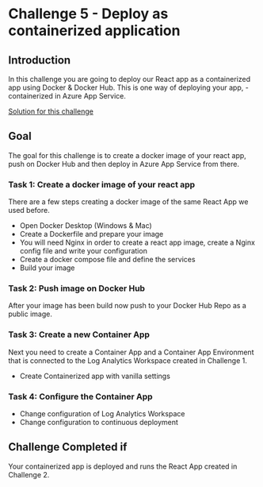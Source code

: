 # Challenge 5 - Deploy as containerized application

## Introduction

In this challenge you are going to deploy our React app as a containerized app using Docker & Docker Hub. This is one way of deploying your app, -containerized in Azure App Service.

[Solution for this challenge](../SolutionGuide/05-Deploy-as-containerized-application-solution.md)

## Goal

The goal for this challenge is to create a docker image of your react app, push on Docker Hub and then deploy in Azure App Service from there.

### Task 1: Create a docker image of your react app

There are a few steps creating a docker image of the same React App we used before.

- Open Docker Desktop (Windows & Mac)
- Create a Dockerfile and prepare your image
- You will need Nginx in order to create a react app image, create a Nginx config file and write your configuration
- Create a docker compose file and define the services
- Build your image

### Task 2: Push image on Docker Hub

After your image has been build now push to your Docker Hub Repo as a public image.

### Task 3: Create a new Container App

Next you need to create a Container App and a Container App Environment that is connected to the Log Analytics Workspace created in Challenge 1.

- Create Containerized app with vanilla settings

### Task 4: Configure the Container App

- Change configuration of Log Analytics Workspace
- Change configuration to continuous deployment

## Challenge Completed if

Your containerized app is deployed and runs the React App created in Challenge 2.
